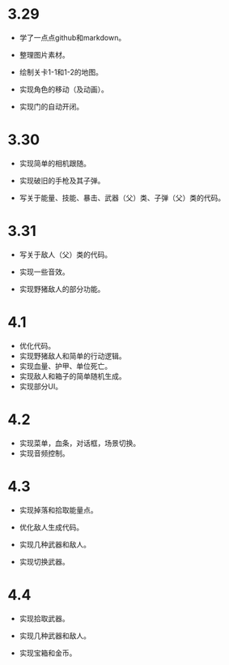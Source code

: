 # 3.29

- 学了一点点github和markdown。

- 整理图片素材。

- 绘制关卡1-1和1-2的地图。

- 实现角色的移动（及动画）。

- 实现门的自动开闭。

# 3.30

- 实现简单的相机跟随。

- 实现破旧的手枪及其子弹。

- 写关于能量、技能、暴击、武器（父）类、子弹（父）类的代码。


# 3.31

- 写关于敌人（父）类的代码。
- 实现一些音效。

- 实现野猪敌人的部分功能。

# 4.1

- 优化代码。
- 实现野猪敌人和简单的行动逻辑。
- 实现血量、护甲、单位死亡。
- 实现敌人和箱子的简单随机生成。
- 实现部分UI。

# 4.2

- 实现菜单，血条，对话框，场景切换。
- 实现音频控制。

# 4.3

- 实现掉落和拾取能量点。
- 优化敌人生成代码。

- 实现几种武器和敌人。

- 实现切换武器。

# 4.4

- 实现拾取武器。

- 实现几种武器和敌人。
- 实现宝箱和金币。














